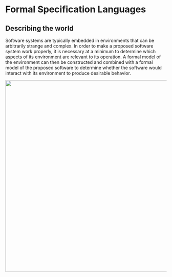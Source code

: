 # Formal Specification Languages

## Describing the world

Software systems are typically embedded in environments that can be arbitrarily strange and complex. In order to make a
proposed software system work properly, it is necessary at a minimum to determine which aspects of its environment
are relevant to its operation. A formal model of the environment can then be constructed and combined with a formal
model of the proposed software to determine whether the software would interact with its environment to produce
desirable behavior.

<img src="https://github.com/dtwelch/resolve-lite/dev/doc/tpcods/code_blocks/01_a.png" width="600">

